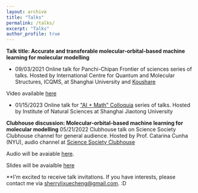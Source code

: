 ```yaml
---
layout: archive
title: "Talks"
permalink: /talks/
excerpt: "Talks"
author_profile: true
---
```


**Talk title: Accurate and transferable molecular-orbital-based machine learning for molecular modelling**

* 09/03/2021 Online talk for Panchi-Chipan Frontier of sciences series of talks. Hosted by International Centre for Quantum and Molecular Structures, ICQMS, at Shanghai University and [Koushare](https://www.koushare.com/)

Video available [here](https://www.koushare.com/video/videodetail/16294)


* 01/15/2023 Online talk for ["AI + Math" Colloquia](https://ins.sjtu.edu.cn/seminars/2440) series of talks. Hosted by Institute of Natural Sciences at Shanghai Jiaotong University 


**Clubhouse discussion: Molecular-orbital-based machine learning for molecular modelling**
05/21/2022 Clubhouse talk on Science Society Clubhouse channel for general audience. Hosted by Prof. Catarina Cunha (NYU), audio channel at [Science Society Clubhouse](https://www.clubhousesciencesociety.com/)

Audio will be avaiable [here](https://www.clubhouse.com/join/science-society/KJT0wIVG/mWwgqlwY?utm_medium=ch_invite&utm_campaign=j24X6ivwc0EnmCitvMfvdw-166570).

Slides will be avaialble [here](https://sherrylixuecheng.github.io/files/talk_05_21.pdf)


**I'm excited to receive talk invitations. If you have interests, please contact me via sherrylixuecheng@gmail.com. :D
